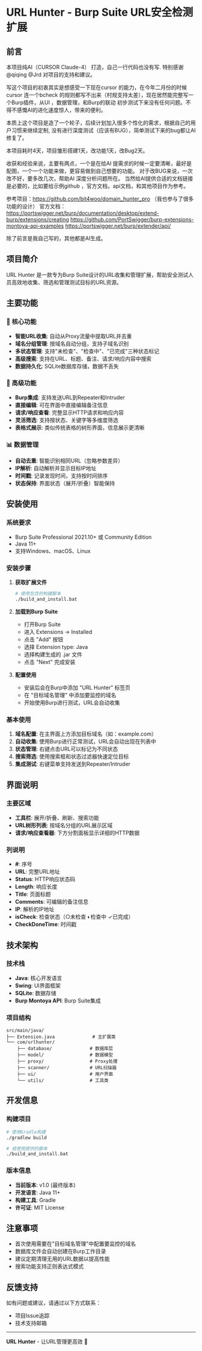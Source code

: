 # URL Hunter - Burp Suite URL安全检测扩展

## 前言
本项目纯AI（CURSOR Claude-4） 打造，自己一行代码也没有写. 特别感谢@qiqing @Jrd 对项目的支持和建议。

写这个项目的初衷其实是想感受一下现在cursor 的能力，在今年二月份的时候cursor 连一个bcheck 的规则都写不出来（村规支持太差），现在居然能完整写一个Burp插件，从UI ，数据管理，和Burp的联动 初步测试下来没有任何问题。不得不感慨AI的进化速度惊人，带来的便利。

本质上这个项目是造了一个轮子，后续计划加入很多个性化的需求，根据自己的用户习惯来继续定制, 没有进行深度测试（应该有BUG），简单测试下来的bug都让AI修复了。

本项目耗时4天，项目雏形搭建1天，改功能1天，改Bug2天。 

收获和经验来说，主要有两点，一个是在给AI 提需求的时候一定要清晰，最好是配图，一个一个功能来做，更容易做到自己想要的功能。
对于改BUG来说，一次改不好，要多改几次，帮助AI 深度分析问题所在。
当然给AI提供合适的文档链接是必要的，比如要给示例github ，官方文档，api文档，和其他项目作为参考。

参考项目：https://github.com/bit4woo/domain_hunter_pro （我也参与了很多功能的设计）
官方文档：
https://portswigger.net/burp/documentation/desktop/extend-burp/extensions/creating
https://github.com/PortSwigger/burp-extensions-montoya-api-examples
https://portswigger.net/burp/extender/api/

除了前言是我自己写的，其他都是AI生成。
## 项目简介

URL Hunter 是一款专为Burp Suite设计的URL收集和管理扩展，帮助安全测试人员高效地收集、筛选和管理测试目标的URL资源。

## 主要功能

### 🎯 核心功能
- **智能URL收集**: 自动从Proxy流量中提取URL并去重
- **域名分组管理**: 按域名自动分组，支持子域名识别
- **多状态管理**: 支持"未检查"、"检查中"、"已完成"三种状态标记
- **高级搜索**: 支持在URL、标题、备注、请求/响应内容中搜索
- **数据持久化**: SQLite数据库存储，数据不丢失

### 🔧 高级功能
- **Burp集成**: 支持发送URL到Repeater和Intruder
- **直接编辑**: 可在界面中直接编辑备注信息  
- **请求/响应查看**: 完整显示HTTP请求和响应内容
- **灵活筛选**: 支持按状态、关键字等多维度筛选
- **表格式展示**: 类似传统表格的树形界面，信息展示更清晰

### 📊 数据管理
- **自动去重**: 智能识别相同URL（忽略参数差异）
- **IP解析**: 自动解析并显示目标IP地址
- **时间戳**: 记录发现时间，支持按时间排序
- **状态保持**: 界面状态（展开/折叠）智能保持

## 安装使用

### 系统要求
- Burp Suite Professional 2021.10+ 或 Community Edition
- Java 11+
- 支持Windows、macOS、Linux

### 安装步骤

1. **获取扩展文件**
   ```bash
   # 使用包含的构建脚本
   ./build_and_install.bat
   ```

2. **加载到Burp Suite**
   - 打开Burp Suite
   - 进入 Extensions → Installed
   - 点击 "Add" 按钮
   - 选择 Extension type: Java
   - 选择构建生成的 .jar 文件
   - 点击 "Next" 完成安装

3. **配置使用**
   - 安装后会在Burp中添加 "URL Hunter" 标签页
   - 在 "目标域名管理" 中添加要监控的域名
   - 开始使用Burp进行测试，URL会自动收集

### 基本使用

1. **域名配置**: 在主界面上方添加目标域名（如：example.com）
2. **自动收集**: 使用Burp进行正常测试，URL会自动出现在列表中
3. **状态管理**: 右键点击URL可以标记为不同状态
4. **搜索筛选**: 使用搜索框和状态过滤器快速定位目标
5. **集成测试**: 右键菜单支持发送到Repeater/Intruder

## 界面说明

### 主要区域
- **工具栏**: 展开/折叠、刷新、搜索功能
- **URL树形列表**: 按域名分组的URL展示区域
- **请求/响应查看器**: 下方分割面板显示详细的HTTP数据

### 列说明
- **#**: 序号
- **URL**: 完整URL地址
- **Status**: HTTP响应状态码
- **Length**: 响应长度
- **Title**: 页面标题
- **Comments**: 可编辑的备注信息
- **IP**: 解析的IP地址
- **isCheck**: 检查状态（○未检查 ◐检查中 ✓已完成）
- **CheckDoneTime**: 时间戳

## 技术架构

### 技术栈
- **Java**: 核心开发语言
- **Swing**: UI界面框架
- **SQLite**: 数据存储
- **Burp Montoya API**: Burp Suite集成

### 项目结构
```
src/main/java/
├── Extension.java              # 主扩展类
└── com/urlhunter/
    ├── database/              # 数据库层
    ├── model/                 # 数据模型
    ├── proxy/                 # Proxy处理
    ├── scanner/               # URL扫描器
    ├── ui/                    # 用户界面
    └── utils/                 # 工具类
```

## 开发信息

### 构建项目
```bash
# 使用Gradle构建
./gradlew build

# 或使用提供的脚本
./build_and_install.bat
```

### 版本信息
- **当前版本**: v1.0 (最终版本)
- **开发语言**: Java 11+
- **构建工具**: Gradle
- **许可证**: MIT License

## 注意事项

- 首次使用需要在"目标域名管理"中配置要监控的域名
- 数据库文件会自动创建在Burp工作目录
- 建议定期清理无用的URL数据以提高性能
- 搜索功能支持正则表达式模式

## 反馈支持

如有问题或建议，请通过以下方式联系：
- 项目Issue追踪
- 技术支持邮箱

---

**URL Hunter** - 让URL管理更高效 🚀
